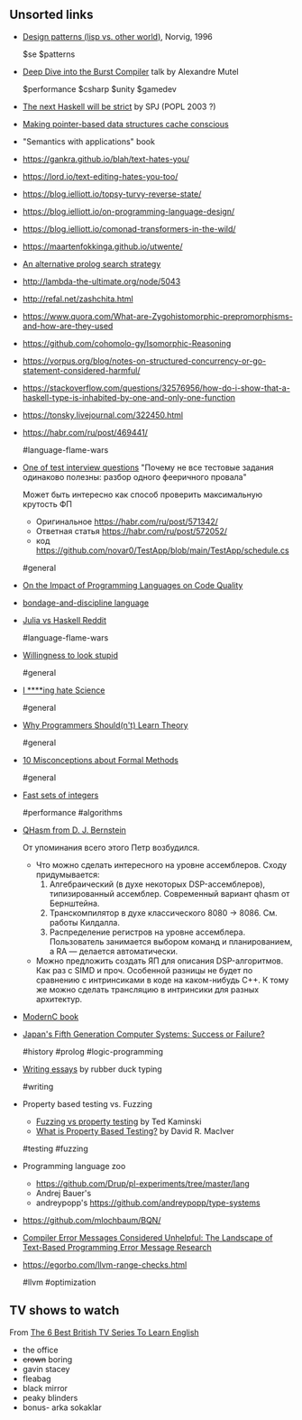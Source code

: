 ## Unsorted links


- [Design patterns (lisp vs. other world)](https://norvig.com/design-patterns/design-patterns.pdf), Norvig, 1996

  $se $patterns


- [Deep Dive into the Burst Compiler](https://www.youtube.com/watch?v=QkM6zEGFhDY) talk by Alexandre Mutel

  $performance $csharp $unity $gamedev

- [The next Haskell will be strict](https://news.ycombinator.com/item?id=1924061) by SPJ (POPL 2003 ?)

- [Making pointer-based data structures cache conscious](https://ieeexplore.ieee.org/document/889095)

- "Semantics with applications" book

- https://gankra.github.io/blah/text-hates-you/
- https://lord.io/text-editing-hates-you-too/
- https://blog.ielliott.io/topsy-turvy-reverse-state/
- https://blog.ielliott.io/on-programming-language-design/
- https://blog.ielliott.io/comonad-transformers-in-the-wild/
- https://maartenfokkinga.github.io/utwente/
- [An alternative prolog search strategy](https://dl.acm.org/doi/10.1145/67312.67339)
- http://lambda-the-ultimate.org/node/5043
- http://refal.net/zashchita.html
- https://www.quora.com/What-are-Zygohistomorphic-prepromorphisms-and-how-are-they-used
- https://github.com/cohomolo-gy/Isomorphic-Reasoning
- https://vorpus.org/blog/notes-on-structured-concurrency-or-go-statement-considered-harmful/
- https://stackoverflow.com/questions/32576956/how-do-i-show-that-a-haskell-type-is-inhabited-by-one-and-only-one-function
- https://tonsky.livejournal.com/322450.html
- https://habr.com/ru/post/469441/

  #language-flame-wars

- [One of test interview questions](https://habr.com/ru/post/571342) "Почему не все тестовые задания одинаково полезны: разбор одного фееричного провала"

  Может быть интересно как способ проверить максимальную крутость ФП

  * Оригинальное https://habr.com/ru/post/571342/
  * Ответная статья https://habr.com/ru/post/572052/
  * код https://github.com/novar0/TestApp/blob/main/TestApp/schedule.cs

  #general


- [On the Impact of Programming Languages on Code Quality](https://arxiv.org/pdf/1901.10220.pdf)
- [bondage-and-discipline language](http://catb.org/~esr/jargon/html/B/bondage-and-discipline-language.html)
- [Julia vs Haskell Reddit](https://www.reddit.com/r/haskell/comments/2ldvae/why_julia_and_why_not_haskell/)

  #language-flame-wars

- [Willingness to look stupid](https://danluu.com/look-stupid/)

  #general

- [I ****ing hate Science](https://buttondown.email/hillelwayne/archive/i-ing-hate-science/)

  #general

- [Why Programmers Should(n't) Learn Theory](https://www.pathsensitive.com/2021/03/why-programmers-shouldnt-learn-theory.html)

  #general

- [10 Misconceptions about Formal Methods](https://buttondown.email/hillelwayne/archive/10-misconceptions-about-formal-methods/)

  #general

- [Fast sets of integers](https://lemire.me/blog/2012/11/13/fast-sets-of-integers)

  #performance #algorithms

- [QHasm from D. J. Bernstein](https://cr.yp.to/qhasm.html)

  От упоминания всего этого Петр возбудился.

  * Что можно сделать интересного на уровне ассемблеров. Сходу придумывается:
    1. Алгебраический (в духе некоторых DSP-ассемблеров), типизированный ассемблер. Современный вариант qhasm от Бернштейна.
    2. Транскомпилятор в духе классического 8080 -> 8086. См. работы Килдалла.
    3. Распределение регистров на уровне ассемблера. Пользователь занимается выбором команд и планированием, а RA — делается автоматически.
  * Можно предложить создать ЯП для описания DSP-алгоритмов. Как раз с SIMD и проч. Особенной разницы не будет по сравнению с интринсиками в коде на каком-нибудь C++. К тому же можно сделать трансляцию в интринсики для разных архитектур.


- [ModernC book](https://gustedt.gitlabpages.inria.fr/modern-c)

- [Japan's Fifth Generation Computer Systems: Success or Failure?](https://instadeq.com/blog/posts/japans-fifth-generation-computer-systems-success-or-failure/)

  #history #prolog #logic-programming

- [Writing essays](https://rubber-duck-typing.com/articles/2018/09/06/writing-essays/) by rubber duck typing

  #writing

- Property based testing vs. Fuzzing

  * [Fuzzing vs property testing](https://www.tedinski.com/2018/12/11/fuzzing-and-property-testing.html) by Ted Kaminski
  * [What is Property Based Testing?](https://hypothesis.works/articles/what-is-property-based-testing/) by David R. MacIver

  #testing #fuzzing

- Programming language zoo

  * https://github.com/Drup/pl-experiments/tree/master/lang
  * Andrej Bauer's
  * andreypopp's https://github.com/andreypopp/type-systems

- https://github.com/mlochbaum/BQN/

- [Compiler Error Messages Considered Unhelpful: The Landscape of Text-Based Programming Error Message Research](https://web.eecs.umich.edu/~akamil/papers/iticse19.pdf)

- https://egorbo.com/llvm-range-checks.html

  #llvm #optimization

## TV shows to watch

From [The 6 Best British TV Series To Learn English](https://www.youtube.com/watch?v=KWNfw9uxUtk)

* the office
* ~~crown~~ boring
* gavin stacey
* fleabag
* black mirror
* peaky blinders
* bonus- arka sokaklar
